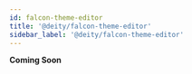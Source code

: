 ```yaml
---
id: falcon-theme-editor
title: '@deity/falcon-theme-editor'
sidebar_label: '@deity/falcon-theme-editor'
---
```


**Coming Soon**
